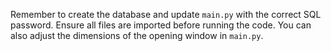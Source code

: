 Remember to create the database and update `main.py` with the correct SQL password. Ensure all files are imported before running the code. You can also adjust the dimensions of the opening window in `main.py`.
